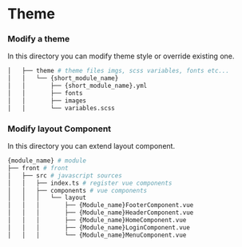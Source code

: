 Theme
=============

### Modify a theme

In this directory you can modify theme style or override existing one.

```bash
│   ├── theme # theme files imgs, scss variables, fonts etc...
│   │   └── {short_module_name}
│   │       ├── {short_module_name}.yml
│   │       ├── fonts
│   │       ├── images
│   │       └── variables.scss
```

### Modify layout Component

In this directory you can extend layout component.

```bash
{module_name} # module
├── front # front
│   ├── src # javascript sources
│   │   ├── index.ts # register vue components
│   │   ├── components # vue components
│   │   │   └── layout
│   │   │       ├── {Module_name}FooterComponent.vue
│   │   │       ├── {Module_name}HeaderComponent.vue
│   │   │       ├── {Module_name}HomeComponent.vue
│   │   │       ├── {Module_name}LoginComponent.vue
│   │   │       └── {Module_name}MenuComponent.vue
```
